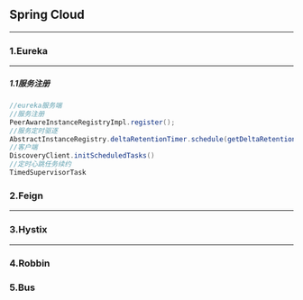 ## Spring Cloud

------

### 1.Eureka

------

##### 1.1服务注册

```java
//eureka服务端
//服务注册
PeerAwareInstanceRegistryImpl.register();
//服务定时驱逐
AbstractInstanceRegistry.deltaRetentionTimer.schedule(getDeltaRetentionTask(),3*60*1000,3*60*1000)
//客户端
DiscoveryClient.initScheduledTasks() 
//定时心跳任务续约
TimedSupervisorTask
```

### 2.Feign

------



### 3.Hystix

------



### 4.Robbin



### 5.Bus